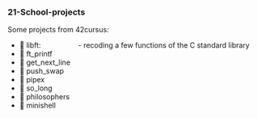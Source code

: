 ### 21-School-projects

Some projects from 42cursus:

- :file_folder: libft:        &emsp;&emsp;&emsp;&emsp;&emsp;- recoding a few functions of the C standard library
- :file_folder: ft_printf
- :file_folder: get_next_line
- :file_folder: push_swap
- :file_folder: pipex
- :file_folder: so_long
- :file_folder: philosophers
- :file_folder: minishell

